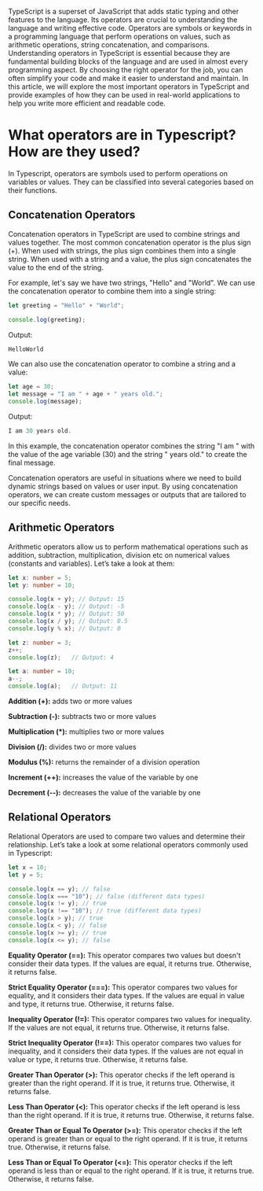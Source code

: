 TypeScript is a superset of JavaScript that adds static typing and other features to the language. Its operators are crucial to understanding the language and writing effective code. Operators are symbols or keywords in a programming language that perform operations on values, such as arithmetic operations, string concatenation, and comparisons. Understanding operators in TypeScript is essential because they are fundamental building blocks of the language and are used in almost every programming aspect. By choosing the right operator for the job, you can often simplify your code and make it easier to understand and maintain. In this article, we will explore the most important operators in TypeScript and provide examples of how they can be used in real-world applications to help you write more efficient and readable code.

# What operators are in Typescript? How are they used?
In Typescript, operators are symbols used to perform operations on variables or values. They can be classified into several categories based on their functions.

## Concatenation Operators
Concatenation operators in TypeScript are used to combine strings and values together. The most common concatenation operator is the plus sign (+). When used with strings, the plus sign combines them into a single string. When used with a string and a value, the plus sign concatenates the value to the end of the string.

For example, let's say we have two strings, "Hello" and "World". We can use the concatenation operator to combine them into a single string:

```ts
let greeting = "Hello" + "World";

console.log(greeting);
```
Output:
~~~ts
HelloWorld
~~~

We can also use the concatenation operator to combine a string and a value:

~~~ts
let age = 30;
let message = "I am " + age + " years old.";
console.log(message); 
~~~
Output:
~~~ts
I am 30 years old.
~~~

In this example, the concatenation operator combines the string "I am " with the value of the age variable (30) and the string " years old." to create the final message.

Concatenation operators are useful in situations where we need to build dynamic strings based on values or user input. By using concatenation operators, we can create custom messages or outputs that are tailored to our specific needs.

## Arithmetic Operators
Arithmetic operators allow us to perform mathematical operations such as addition, subtraction, multiplication, division etc on numerical values (constants and variables). Let’s take a look at them:

~~~ts
let x: number = 5;
let y: number = 10;

console.log(x + y); // Output: 15
console.log(x - y); // Output: -5
console.log(x * y); // Output: 50
console.log(x / y); // Output: 0.5
console.log(y % x); // Output: 0

let z: number = 3;
z++; 
console.log(z);   // Output: 4

let a: number = 10;
a--;
console.log(a);   // Output: 11
~~~

**Addition (+):** adds two or more values

**Subtraction (-):** subtracts two or more values

**Multiplication (*):** multiplies two or more values

**Division (/):** divides two or more values

**Modulus (%):** returns the remainder of a division operation

**Increment (++):** increases the value of the variable by one

**Decrement (--):** decreases the value of the variable by one

## Relational Operators
Relational Operators are used to compare two values and determine their relationship. Let’s take a look at some relational operators commonly used in Typescript:

~~~ts
let x = 10;
let y = 5;

console.log(x == y); // false
console.log(x === "10"); // false (different data types)
console.log(x != y); // true
console.log(x !== "10"); // true (different data types)
console.log(x > y); // true
console.log(x < y); // false
console.log(x >= y); // true
console.log(x <= y); // false
~~~

**Equality Operator (==):** This operator compares two values but doesn't consider their data types. If the values are equal, it returns true. Otherwise, it returns false.

**Strict Equality Operator (===):** This operator compares two values for equality, and it considers their data types. If the values are equal in value and type, it returns true. Otherwise, it returns false.

**Inequality Operator (!=):** This operator compares two values for inequality. If the values are not equal, it returns true. Otherwise, it returns false.

**Strict Inequality Operator (!==):** This operator compares two values for inequality, and it considers their data types. If the values are not equal in value or type, it returns true. Otherwise, it returns false.

**Greater Than Operator (>):** This operator checks if the left operand is greater than the right operand. If it is true, it returns true. Otherwise, it returns false.

**Less Than Operator (<):** This operator checks if the left operand is less than the right operand. If it is true, it returns true. Otherwise, it returns false.

**Greater Than or Equal To Operator (>=):** This operator checks if the left operand is greater than or equal to the right operand. If it is true, it returns true. Otherwise, it returns false.

**Less Than or Equal To Operator (<=):** This operator checks if the left operand is less than or equal to the right operand. If it is true, it returns true. Otherwise, it returns false.



